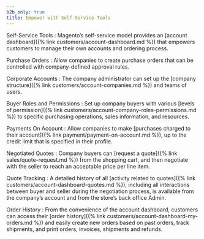 ```yaml
---
b2b_only: true
title: Empower with Self-Service Tools
---
```


Self-Service Tools
:  Magento’s self-service model provides an [account dashboard]({% link customers/account-dashboard.md %}) that empowers customers to manage their own accounts and ordering process.

Purchase Orders
:  Allow companies to create purchase orders that can be controlled with company-defined approval rules.

Corporate Accounts
:  The company administrator can set up the [company structure]({% link customers/account-companies.md %}) and teams of users.

Buyer Roles and Permissions
:  Set up company buyers with various [levels of permission]({% link customers/account-company-roles-permissions.md %}) to specific purchasing operations, sales information, and resources.

Payments On Account
:  Allow companies to make [purchases charged to their account]({% link payment/payment-on-account.md %}), up to the credit limit that is specified in their profile.

Negotiated Quotes
:  Company buyers can [request a quote]({% link sales/quote-request.md %}) from the shopping cart, and then negotiate with the seller to reach an acceptable price per line item.

Quote Tracking
:  A detailed history of all [activity related to quotes]({% link customers/account-dashboard-quotes.md %}), including all interactions between buyer and seller during the negotiation process, is available from the company’s account and from the store’s back office Admin.

Order History
:  From the convenience of the account dashboard, customers can access their [order history]({% link customers/account-dashboard-my-orders.md %}) and easily create new orders based on past orders, track shipments, and print orders, invoices, shipments and refunds.
